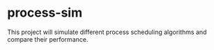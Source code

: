 # process-sim

This project will simulate different process scheduling algorithms and compare their performance.
